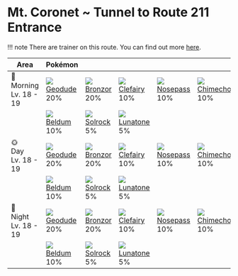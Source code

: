 # Mt. Coronet ~ Tunnel to Route 211 Entrance

!!! note
    There are trainer on this route. You can find out more [here](../../trainer_changes/mt_coronet__tunnel_to_route_211_entrance/).


Area                        | Pokémon                      | &nbsp;                       | &nbsp;                        | &nbsp;                        | &nbsp;                        | &nbsp;
---                         | ---                          | ---                          | ---                           | ---                           | ---                           | ---
🌅<br>Morning<br>Lv. 18 - 19 | ![][074]<br>[Geodude]<br>20% | ![][436]<br>[Bronzor]<br>20% | ![][035]<br>[Clefairy]<br>10% | ![][299]<br>[Nosepass]<br>10% | ![][358]<br>[Chimecho]<br>10% | ![][041]<br>[Zubat]<br>10%
&nbsp;                      | ![][374]<br>[Beldum]<br>10%  | ![][338]<br>[Solrock]<br>5%  | ![][337]<br>[Lunatone]<br>5%  | &nbsp;                        | &nbsp;                        | &nbsp;
🌞<br>Day<br>Lv. 18 - 19     | ![][074]<br>[Geodude]<br>20% | ![][436]<br>[Bronzor]<br>20% | ![][035]<br>[Clefairy]<br>10% | ![][299]<br>[Nosepass]<br>10% | ![][358]<br>[Chimecho]<br>10% | ![][041]<br>[Zubat]<br>10%
&nbsp;                      | ![][374]<br>[Beldum]<br>10%  | ![][338]<br>[Solrock]<br>5%  | ![][337]<br>[Lunatone]<br>5%  | &nbsp;                        | &nbsp;                        | &nbsp;
🌙<br>Night<br>Lv. 18 - 19   | ![][074]<br>[Geodude]<br>20% | ![][436]<br>[Bronzor]<br>20% | ![][035]<br>[Clefairy]<br>10% | ![][299]<br>[Nosepass]<br>10% | ![][358]<br>[Chimecho]<br>10% | ![][041]<br>[Zubat]<br>10%
&nbsp;                      | ![][374]<br>[Beldum]<br>10%  | ![][338]<br>[Solrock]<br>5%  | ![][337]<br>[Lunatone]<br>5%  | &nbsp;                        | &nbsp;                        | &nbsp;

[Clefairy]: ../../pokemons/035/
[Zubat]: ../../pokemons/041/
[Geodude]: ../../pokemons/074/
[Nosepass]: ../../pokemons/299/
[Lunatone]: ../../pokemons/337/
[Solrock]: ../../pokemons/338/
[Chimecho]: ../../pokemons/358/
[Beldum]: ../../pokemons/374/
[Bronzor]: ../../pokemons/436/
[035]: ../img/pokemon/035.png
[041]: ../img/pokemon/041.png
[074]: ../img/pokemon/074.png
[299]: ../img/pokemon/299.png
[337]: ../img/pokemon/337.png
[338]: ../img/pokemon/338.png
[358]: ../img/pokemon/358.png
[374]: ../img/pokemon/374.png
[436]: ../img/pokemon/436.png
